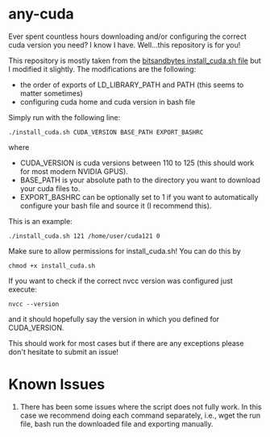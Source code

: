 # any-cuda
Ever spent countless hours downloading and/or configuring the correct cuda version you need? I know I have. Well...this repository is for you!

This repository is mostly taken from the [bitsandbytes install_cuda.sh file](https://github.com/bitsandbytes-foundation/bitsandbytes/blob/main/install_cuda.sh) but I modified it slightly.
The modifications are the following:
- the order of exports of LD_LIBRARY_PATH and PATH (this seems to matter sometimes)
- configuring cuda home and cuda version in bash file

Simply run with the following line:

`./install_cuda.sh CUDA_VERSION BASE_PATH EXPORT_BASHRC`

where 

- CUDA_VERSION is cuda versions between 110 to 125 (this should work for most modern NVIDIA GPUS).
- BASE_PATH is your absolute path to the directory you want to download your cuda files to.
- EXPORT_BASHRC can be optionally set to 1 if you want to automatically configure your bash file and source it (I recommend this).

This is an example:

`./install_cuda.sh 121 /home/user/cuda121 0`

Make sure to allow permissions for install_cuda.sh! You can do this by

`chmod +x install_cuda.sh`

If you want to check if the correct nvcc version was configured just execute:

`nvcc --version`

and it should hopefully say the version in which you defined for CUDA_VERSION.

This should work for most cases but if there are any exceptions please don't hesitate to submit an issue!

# Known Issues

1. There has been some issues where the script does not fully work. In this case we recommend doing each command separately, i.e., wget the run file, bash run the downloaded file and exporting manually.
